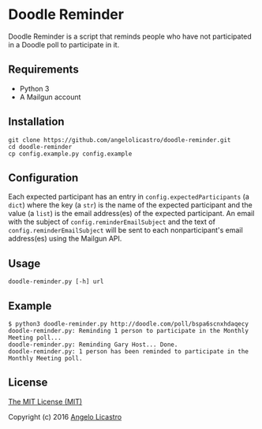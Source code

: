 # Doodle Reminder

Doodle Reminder is a script that reminds people who have not participated in a Doodle poll to participate in it.

## Requirements

* Python 3
* A Mailgun account

## Installation

    git clone https://github.com/angelolicastro/doodle-reminder.git
    cd doodle-reminder
    cp config.example.py config.example

## Configuration

Each expected participant has an entry in `config.expectedParticipants` (a `dict`) where the key (a `str`) is the name of the expected participant and the value (a `list`) is the email address(es) of the expected participant. An email with the subject of `config.reminderEmailSubject` and the text of `config.reminderEmailSubject` will be sent to each nonparticipant's email address(es) using the Mailgun API.

## Usage

    doodle-reminder.py [-h] url

## Example

    $ python3 doodle-reminder.py http://doodle.com/poll/bspa6scnxhdaqecy
    doodle-reminder.py: Reminding 1 person to participate in the Monthly Meeting poll...
    doodle-reminder.py: Reminding Gary Host... Done.
    doodle-reminder.py: 1 person has been reminded to participate in the Monthly Meeting poll.

## License

[The MIT License (MIT)](LICENSE)

Copyright (c) 2016 [Angelo Licastro](http://angelolicastro.com)
